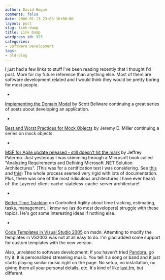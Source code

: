 ```yaml
---
author: David Hogue
comments: false
date: 2006-01-13 23:03:10+00:00
layout: post
slug: link-dump
title: Link Dump
wordpress_id: 323
categories:
- Software Development
tags:
- old-blog
---
```


I just had a few links to stuff I've been reading recently that I thought I'd post.  More for my future reference than anything else.  Most of them are software development related and I would think they would be pretty boring for most people.





  * 
[ Implementing the Domain Model](http://codebetter.com/blogs/scott.bellware/archive/2006/01/09/136362.aspx) by Scott Bellware continuing a great series of posts about developing an application.



  * 
[Best and Worst Practices for Mock Objects](http://codebetter.com/blogs/jeremy.miller/archive/2006/01/10/136407.aspx) by Jeremy D. Miller continuing a series on mock objects.



  * 
[ MSF for Agile update released - still doesn't hit the mark](http://codebetter.com/blogs/jeffrey.palermo/archive/2006/01/11/136437.aspx) by Jeffrey Palermo.  Just yesterday I was skimming through a Microsoft book called "Analyzing Requirements and Defining Microsoft .NET Solution Architectures".  (This was for a certification test I was considering.  See [this](http://blogs.smartz.com/index.php/archives/109) and [this](http://blogs.smartz.com/index.php/archives/110))  The whole process seemed very rigid with lots of documentation.  Plus, there was one of the most ridiculous architectures I have ever heard of: the Layered-client-cache-stateless-cache-server architecture!



  * 
[Better Time Tracking](http://controlledagility.typepad.com/weblog/2005/11/better_time_tra.html) on Controlled Agility about time tracking, estimating, tasks, management.  I know we (as do most developers) struggle with these topics.  He's got some interesting ideas if nothing else.



  * 
[Code Templates in Visual Studio 2005](http://msdn.microsoft.com/msdnmag/issues/06/01/CodeTemplates/default.aspx) on msdn.  Attemting to modify the templates in VS2003 was not at all easy to do.  I'm glad added some support for custom templates with the new version.



Also, unrelated to software development: If you haven't tried [Pandora](http://pandora.com/), go try it.  It is personalized streaming music.  You tell it a song or band and it just starts playing similar music right on the page.  No setup, no installation,  no giving them all your personal details, etc.   It's kind of like [last.fm](http://last.fm), but different.
